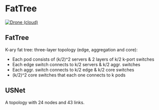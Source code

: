 # FatTree
[![Drone (cloud)](https://img.shields.io/drone/build/reinnet/topology.svg?style=flat-square)](https://cloud.drone.io/reinnet/topology)

## FatTree
K-ary fat tree:
three-layer topology (edge, aggregation and core):
  * Each pod consists of (k/2)^2 servers & 2 layers of k/2 k-port switches
  * Each edge switch connects to k/2 servers & k/2 aggr. switches
  * Each aggr. switch connects to k/2 edge & k/2 core switches
  * (k/2)^2 core switches that each one connects to k pods
## USNet
A topology with 24 nodes and 43 links.
